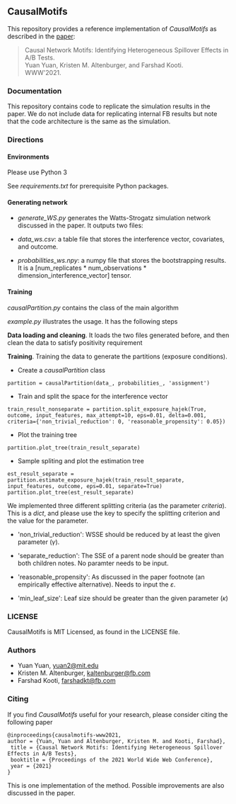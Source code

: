 

## CausalMotifs

This repository provides a reference implementation of  _CausalMotifs_  as described in the [paper](https://arxiv.org/abs/2010.09911):  
> Causal Network Motifs: Identifying Heterogeneous Spillover Effects in A/B Tests.  
> Yuan Yuan, Kristen M. Altenburger, and Farshad Kooti.  
> WWW'2021.


### Documentation 
This repository contains code to replicate the simulation results in the paper. We do not include data for replicating internal FB results but note that the code architecture is the same as the simulation.


### Directions

#### Environments

Please use Python 3

See _requirements.txt_ for prerequisite Python packages.

#### Generating network

- _generate_WS.py_ generates the Watts-Strogatz simulation network discussed in the paper. It outputs two files:

- _data_ws.csv_: a table file that stores the interference vector, covariates, and outcome.

- _probabilities_ws.npy_: a numpy file that stores the bootstrapping results. It is a  [num_replicates * num_observations * dimension_interference_vector] tensor.

#### Training

_causalPartition.py_ contains the class of the main algorithm

_example.py_ illustrates the usage. It has the following steps

**Data loading and cleaning**. It loads the two files generated before, and then clean the data to satisfy positivity requirement

**Training**. Training the data to generate the partitions (exposure conditions).

- Create a _causalPartition_ class
```
partition = causalPartition(data_, probabilities_, 'assignment')
```
- Train and split the space for the interference vector
```
train_result_nonseparate = partition.split_exposure_hajek(True, outcome, input_features, max_attempt=10, eps=0.01, delta=0.001, criteria={'non_trivial_reduction': 0, 'reasonable_propensity': 0.05})
```
- Plot the training tree
```
partition.plot_tree(train_result_separate)
```
- Sample spliting and plot the estimation tree
```
est_result_separate = partition.estimate_exposure_hajek(train_result_separate, input_features, outcome, eps=0.01, separate=True)
partition.plot_tree(est_result_separate)
```

We implemented three different splitting criteria (as the parameter _criteria_). This is a _dict_, and please use the key to specify the splitting criterion and the value for the parameter.

- 'non_trivial_reduction': WSSE should be reduced by at least the given parameter ($\gamma$).

- 'separate_reduction':  The SSE of a parent node should be greater than both children notes. No paramter needs to be input.

- 'reasonable_propensity': As discussed in the paper footnote (an empirically effective alternative). Needs to input the $\varepsilon$.

- 'min_leaf_size': Leaf size should be greater than the given parameter ($\kappa$)

### LICENSE
CausalMotifs is MIT Licensed, as found in the LICENSE file.

### Authors
* Yuan Yuan, yuan2@mit.edu
* Kristen M. Altenburger, kaltenburger@fb.com
* Farshad Kooti, farshadkt@fb.com

### Citing
If you find _CausalMotifs_ useful for your research, please consider citing the following paper


```
@inproceedings{causalmotifs-www2021,
author = {Yuan, Yuan and Altenburger, Kristen M. and Kooti, Farshad},
 title = {Causal Network Motifs: Identifying Heterogeneous Spillover Effects in A/B Tests},
 booktitle = {Proceedings of the 2021 World Wide Web Conference},
 year = {2021}
}
```

This is one implementation of the method. Possible improvements are also discussed in the paper. 
